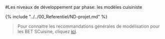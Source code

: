 #Les niveaux de développement par phase: les modèles cuisiniste

{% include "../../00_Referentiel/ND-projet.md" %}

> Pour connaitre les recommandations générales de modélisation pour les BET SCuisine, cliquez [ici](/02_Modelisation/08_Cuisine/modelisation-rvt.md ). 

